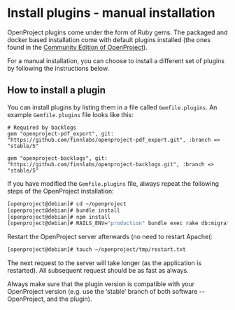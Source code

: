 # Install plugins - manual installation

OpenProject plugins come under the form of Ruby gems. The packaged and docker
based installation come with default plugins installed (the ones found in the
[Community Edition of OpenProject](https://github.com/opf/openproject)).

For a manual installation, you can choose to install a different set of plugins
by following the instructions below.

## How to install a plugin

You can install plugins by listing them in a file called `Gemfile.plugins`. An
example `Gemfile.plugins` file looks like this:

```
# Required by backlogs
gem "openproject-pdf_export", git: "https://github.com/finnlabs/openproject-pdf_export.git", :branch => "stable/5"

gem "openproject-backlogs", git: "https://github.com/finnlabs/openproject-backlogs.git", :branch => "stable/5"
```

If you have modified the `Gemfile.plugins` file, always repeat the following
steps of the OpenProject installation:

```bash
[openproject@debian]# cd ~/openproject
[openproject@debian]# bundle install
[openproject@debian]# npm install
[openproject@debian]# RAILS_ENV="production" bundle exec rake db:migrate db:seed assets:precompile
```

Restart the OpenProject server afterwards (no need to restart Apache(:

```bash
[openproject@debian]# touch ~/openproject/tmp/restart.txt
```

The next request to the server will take longer (as the application is
restarted). All subsequent request should be as fast as always.

Always make sure that the plugin version is compatible with your OpenProject
version (e.g. use the ‘stable’ branch of both software -- OpenProject, and the
plugin).
